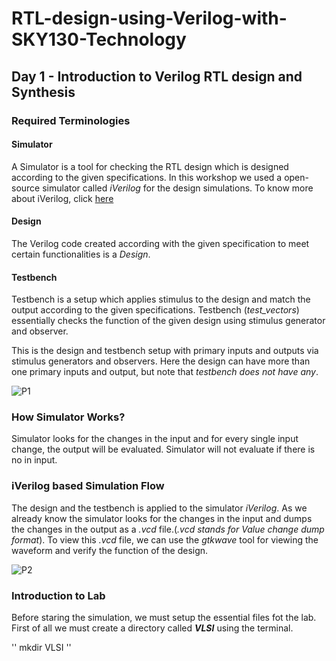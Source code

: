 # RTL-design-using-Verilog-with-SKY130-Technology
## Day 1 - Introduction to Verilog RTL design and Synthesis

### Required Terminologies 
#### Simulator
A Simulator is a tool for checking the RTL design which is designed according to the given specifications. In this workshop we used a open-source simulator called *iVerilog* for the design simulations. To know more about iVerilog, click [here](http://iverilog.icarus.com/)

#### Design
The Verilog code created according with the given specification to meet certain functionalities is a *Design*.

#### Testbench
Testbench is a setup which applies stimulus to the design and match the output according to the given specifications. Testbench (*test_vectors*) essentially checks the function of the given design using stimulus generator and observer.

This is the design and testbench setup with primary inputs and outputs via stimulus generators and observers. Here the design can have more than one primary inputs and output, but note that *testbench does not have any*.

![P1](https://user-images.githubusercontent.com/89923461/131779349-6e860982-6060-44fb-afea-ca74ac64fc1f.jpg)


### How Simulator Works?
Simulator looks for the changes in the input and for every single input change, the output will be evaluated. Simulator will not evaluate if there is no in input.

### iVerilog based Simulation Flow
The design and the testbench is applied to the simulator *iVerilog*. As we already know the simulator looks for the changes in the input and dumps the changes in the output as a *.vcd* file.(*.vcd stands for Value change dump format*). To view this *.vcd* file, we can use the *gtkwave* tool for viewing the waveform and verify the function of the design.

![P2](https://user-images.githubusercontent.com/89923461/131781245-73a1a50b-c52b-4e69-9b72-ca53cad281c6.jpg)

### Introduction to Lab
Before staring the simulation, we must setup the essential files fot the lab. First of all we must create a directory called ***VLSI*** using the terminal.

'' mkdir VLSI ''






